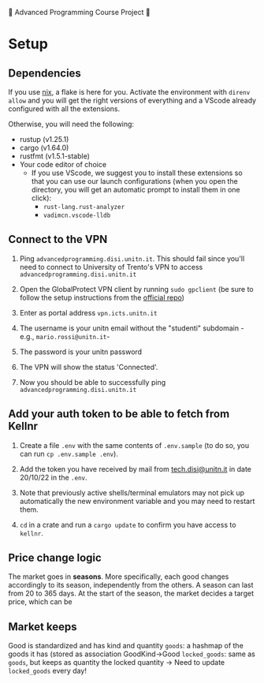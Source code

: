 🦀 Advanced Programming Course Project 🦀

# Setup

## Dependencies

If you use [nix](https://nixos.org), a flake is here for you. Activate the environment with `direnv allow` and you will get the right versions of everything and a VScode already configured with all the extensions.

Otherwise, you will need the following:
- rustup (v1.25.1)
- cargo (v1.64.0)
- rustfmt (v1.5.1-stable)
- Your code editor of choice
  - If you use VScode, we suggest you to install these extensions so that you can use our launch configurations (when you open the directory, you will get an automatic prompt to install them in one click):
    - `rust-lang.rust-analyzer`
    - `vadimcn.vscode-lldb`

## Connect to the VPN
1. Ping `advancedprogramming.disi.unitn.it`. This should fail since you'll need to connect to University of Trento's VPN to access `advancedprogramming.disi.unitn.it`

1.  Open the GlobalProtect VPN client by running `sudo gpclient` (be sure to follow the setup instructions from the [official repo](https://github.com/yuezk/GlobalProtect-openconnect))

1.  Enter as portal address `vpn.icts.unitn.it`

1.  The username is your unitn email without the "studenti" subdomain -e.g., `mario.rossi@unitn.it`-

1.  The password is your unitn password

1.  The VPN will show the status 'Connected'.

1.  Now you should be able to successfully ping `advancedprogramming.disi.unitn.it`

## Add your auth token to be able to fetch from Kellnr

1. Create a file `.env` with the same contents of `.env.sample` (to do so, you can run `cp .env.sample .env`).

1. Add the token you have received by mail from tech.disi@unitn.it in date 20/10/22 in the `.env`.

1. Note that previously active shells/terminal emulators may not pick up automatically the new environment variable and you may need to restart them.

1. `cd` in a crate and run a `cargo update` to confirm you have access to `kellnr`.

## Price change logic

The market goes in **seasons**. More specifically, each good changes accordingly to its season, independently from the others.
A season can last from 20 to 365 days.
At the start of the season, the market decides a target price, which can be 

## Market keeps

Good is standardized and has kind and quantity
`goods`: a hashmap of the goods it has (stored as association GoodKind->Good
`locked_goods`: same as `goods`, but keeps as quantity the locked quantity
-> Need to update `locked_goods` every day!

